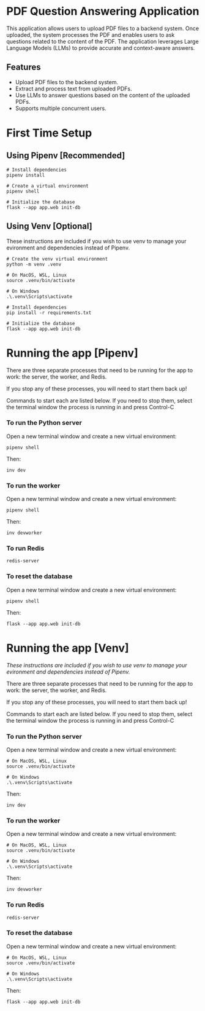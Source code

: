 # PDF Question Answering Application

This application allows users to upload PDF files to a backend system. Once uploaded, the system processes the PDF and enables users to ask questions related to the content of the PDF. The application leverages Large Language Models (LLMs) to provide accurate and context-aware answers.

## Features

- Upload PDF files to the backend system.
- Extract and process text from uploaded PDFs.
- Use LLMs to answer questions based on the content of the uploaded PDFs.
- Supports multiple concurrent users.

# First Time Setup

## Using Pipenv [Recommended]

```
# Install dependencies
pipenv install

# Create a virtual environment
pipenv shell

# Initialize the database
flask --app app.web init-db

```

## Using Venv [Optional]

These instructions are included if you wish to use venv to manage your evironment and dependencies instead of Pipenv.

```
# Create the venv virtual environment
python -m venv .venv

# On MacOS, WSL, Linux
source .venv/bin/activate

# On Windows
.\.venv\Scripts\activate

# Install dependencies
pip install -r requirements.txt

# Initialize the database
flask --app app.web init-db
```

# Running the app [Pipenv]

There are three separate processes that need to be running for the app to work: the server, the worker, and Redis.

If you stop any of these processes, you will need to start them back up!

Commands to start each are listed below. If you need to stop them, select the terminal window the process is running in and press Control-C

### To run the Python server

Open a new terminal window and create a new virtual environment:

```
pipenv shell
```

Then:

```
inv dev
```

### To run the worker

Open a new terminal window and create a new virtual environment:

```
pipenv shell
```

Then:

```
inv devworker
```

### To run Redis

```
redis-server
```

### To reset the database

Open a new terminal window and create a new virtual environment:

```
pipenv shell
```

Then:

```
flask --app app.web init-db
```

# Running the app [Venv]

_These instructions are included if you wish to use venv to manage your evironment and dependencies instead of Pipenv._

There are three separate processes that need to be running for the app to work: the server, the worker, and Redis.

If you stop any of these processes, you will need to start them back up!

Commands to start each are listed below. If you need to stop them, select the terminal window the process is running in and press Control-C

### To run the Python server

Open a new terminal window and create a new virtual environment:

```
# On MacOS, WSL, Linux
source .venv/bin/activate

# On Windows
.\.venv\Scripts\activate
```

Then:

```
inv dev
```

### To run the worker

Open a new terminal window and create a new virtual environment:

```
# On MacOS, WSL, Linux
source .venv/bin/activate

# On Windows
.\.venv\Scripts\activate
```

Then:

```
inv devworker
```

### To run Redis

```
redis-server
```

### To reset the database

Open a new terminal window and create a new virtual environment:

```
# On MacOS, WSL, Linux
source .venv/bin/activate

# On Windows
.\.venv\Scripts\activate
```

Then:

```
flask --app app.web init-db
```
